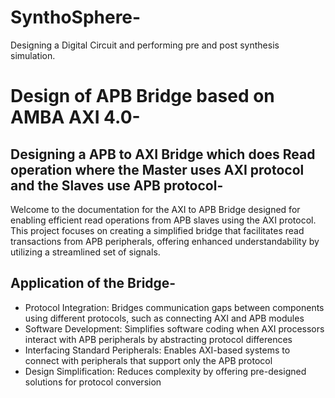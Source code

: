 # SynthoSphere-
Designing a Digital Circuit and performing pre and post synthesis simulation. 


# Design of APB Bridge based on AMBA AXI 4.0-

## Designing a APB to AXI Bridge which does Read operation where the Master uses AXI protocol and the Slaves use APB protocol-

Welcome to the documentation for the AXI to APB Bridge designed for enabling efficient read operations from APB slaves using the AXI protocol. This project focuses on creating a simplified bridge that facilitates read transactions from APB peripherals, offering enhanced understandability by utilizing a streamlined set of signals.

## Application of the Bridge-
* Protocol Integration: Bridges communication gaps between components using different protocols, such as connecting AXI and APB modules
* Software Development: Simplifies software coding when AXI processors interact with APB peripherals by abstracting protocol differences
* Interfacing Standard Peripherals: Enables AXI-based systems to connect with peripherals that support only the APB protocol
* Design Simplification: Reduces complexity by offering pre-designed solutions for protocol conversion
